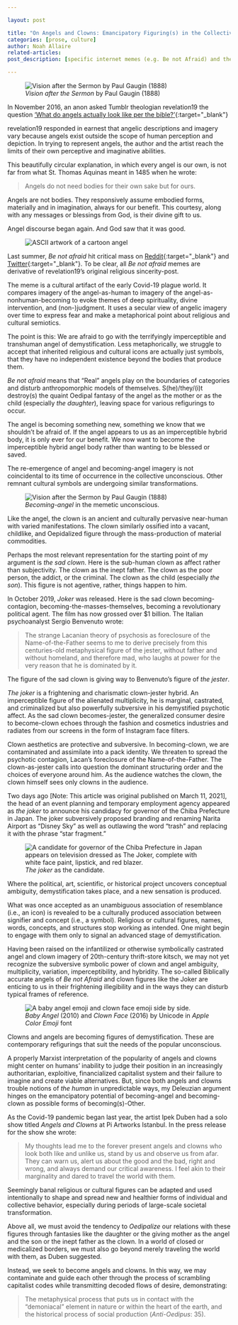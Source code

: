 ```yaml
---

layout: post

title: "On Angels and Clowns: Emancipatory Figuring(s) in the Collective Unconscious"
categories: [prose, culture]
author: Noah Allaire
related-articles:
post_description: [specific internet memes (e.g. Be not Afraid) and their relationship to larger cultural and religious semiotic systems]

---
```

<figure class="figure">
	<img src="/assets/post_media/2021-4-14-on-angels-and-clowns/gaugin.jpeg" class="figure-img img-fluid rounded" alt="Vision after the Sermon by Paul Gaugin (1888)">
	<figcaption class="figure-caption">
		<i>Vision after the Sermon</i> by Paul Gaugin (1888)
	</figcaption>
</figure>


In November 2016, an anon asked Tumblr theologian revelation19 the question [‘What do angels actually look like per the bible?’](https://revelation19.tumblr.com/post/140543842521/what-do-angels-actually-look-like-per-the-bible){:target="_blank"}

revelation19 responded in earnest that angelic descriptions and imagery vary because angels exist outside the scope of human perception and depiction. In trying to represent angels, the author and the artist reach the limits of their own perceptive and imaginative abilities.

This beautifully circular explanation, in which every angel is our own, is not far from what St. Thomas Aquinas meant in 1485 when he wrote:

>Angels do not need bodies for their own sake but for ours.

Angels are not bodies. They responsively assume embodied forms, materially and in imagination, always for our benefit. This courtesy, along with any messages or blessings from God, is their divine gift to us.

Angel discourse began again. And God saw that it was good.

<figure class="figure">
	<img src="/assets/post_media/2021-4-14-on-angels-and-clowns/ascii_angel.png" class="figure-img img-fluid rounded" alt="ASCII artwork of a cartoon angel">
</figure>

Last summer, *Be not afraid* hit critical mass on [Reddit](https://www.reddit.com/r/me_irl/comments/hksnqt/me_irl/){:target="_blank"} and [Twitter](https://twitter.com/aggressivepet/status/1287648048231792641){:target="_blank"}. To be clear, all *Be not afraid* memes are derivative of revelation19’s original religious sincerity-post.

The meme is a cultural artifact of the early Covid-19 plague world. It compares imagery of the angel-as-human to imagery of the angel-as-nonhuman-becoming to evoke themes of deep spirituality, divine intervention, and (non-)judgment. It uses a secular view of angelic imagery over time to express fear and make a metaphorical point about religious and cultural semiotics.

The point is this: We are afraid to go with the terrifyingly imperceptible and transhuman angel of demystification. Less metaphorically, we struggle to accept that inherited religious and cultural icons are actually just symbols, that they have no independent existence beyond the bodies that produce them.

*Be not afraid* means that “Real” angels play on the boundaries of categories and disturb anthropomorphic models of themselves. S(he)/they/(i)t destroy(s) the quaint Oedipal fantasy of the angel as the mother or as the child (especially *the daughter*), leaving space for various refigurings to occur.

The angel is becoming something new, something we know that we shouldn’t be afraid of. If the angel appears to us as an imperceptible hybrid body, it is only ever for our benefit. We now want to become the imperceptible hybrid angel body rather than wanting to be blessed or saved.

The re-emergence of angel and becoming-angel imagery is not coincidental to its time of occurrence in the collective unconscious. Other remnant cultural symbols are undergoing similar transformations.

<figure class="figure">
	<img src="/assets/post_media/2021-4-14-on-angels-and-clowns/becoming_angel.jpeg" class="figure-img img-fluid rounded" alt="Vision after the Sermon by Paul Gaugin (1888)">
	<figcaption class="figure-caption">
		<i>Becoming-angel</i> in the memetic unconscious.
	</figcaption>
</figure>

Like the angel, the clown is an ancient and culturally pervasive near-human with varied manifestations. The clown similarly ossified into a vacant, childlike, and Oepidalized figure through the mass-production of material commodities.

Perhaps the most relevant representation for the starting point of my argument is *the sad clown*. Here is the sub-human clown as affect rather than subjectivity. The clown as the inept father. The clown as the poor person, the addict, or the criminal. The clown as the child (especially *the son*). This figure is not agentive, rather, things happen to him.

In October 2019, *Joker* was released. Here is the sad clown becoming-contagion, becoming-the-masses-themselves, becoming a revolutionary political agent. The film has now grossed over $1 billion. The Italian psychoanalyst Sergio Benvenuto wrote:

>The strange Lacanian theory of psychosis as foreclosure of the Name-of-the-Father seems to me to derive precisely from this centuries-old metaphysical figure of the jester, without father and without homeland, and therefore mad, who laughs at power for the very reason that he is dominated by it.

The figure of the sad clown is giving way to Benvenuto’s figure of *the jester*.

*The joker* is a frightening and charismatic clown-jester hybrid. An imperceptible figure of the alienated multiplicity, he is marginal, castrated, and criminalized but also powerfully subversive in his demystified psychotic affect. As the sad clown becomes-jester, the generalized consumer desire to become-clown echoes through the fashion and cosmetics industries and radiates from our screens in the form of Instagram face filters.

Clown aesthetics are protective and subversive. In becoming-clown, we are contaminated and assimilate into a pack identity. We threaten to spread the psychotic contagion, Lacan’s foreclosure of the Name-of-the-Father. The clown-as-jester calls into question the dominant structuring order and the choices of everyone around him. As the audience watches the clown, the clown himself sees only clowns in the audience.

Two days ago [Note: This article was original published on March 11, 2021], the head of an event planning and temporary employment agency appeared as *the joker* to announce his candidacy for governor of the Chiba Prefecture in Japan. The joker subversively proposed branding and renaming Narita Airport as “Disney Sky” as well as outlawing the word “trash” and replacing it with the phrase “star fragment.”

<figure class="figure">
	<img src="/assets/post_media/2021-4-14-on-angels-and-clowns/joker.jpeg" class="figure-img img-fluid rounded" alt="A candidate for governor of the Chiba Prefecture in Japan appears on television dressed as The Joker, complete with white face paint, lipstick, and red blazer.">
	<figcaption class="figure-caption">
		<i>The joker</i> as the candidate.
	</figcaption>
</figure>

Where the political, art, scientific, or historical project uncovers conceptual ambiguity, demystification takes place, and a new sensation is produced.

What was once accepted as an unambiguous association of resemblance (i.e., an icon) is revealed to be a culturally produced association between signifier and concept (i.e., a symbol). Religious or cultural figures, names, words, concepts, and structures stop working as intended. One might begin to engage with them only to signal an advanced stage of demystification.

Having been raised on the infantilized or otherwise symbolically castrated angel and clown imagery of 20th-century thrift-store kitsch, we may not yet recognize the subversive symbolic power of clown and angel ambiguity, multiplicity, variation, imperceptibility, and hybridity. The so-called Biblically accurate angels of *Be not Afraid* and clown figures like the Joker are enticing to us in their frightening illegibility and in the ways they can disturb typical frames of reference.

<figure class="figure">
	<img src="/assets/post_media/2021-4-14-on-angels-and-clowns/emojis.png" class="figure-img img-fluid rounded" alt="A baby angel emoji and clown face emoji side by side.">
	<figcaption class="figure-caption">
		<i>Baby Angel</i> (2010) and <i>Clown Face</i> (2016) by Unicode in <i>Apple Color Emoji</i> font
	</figcaption>
</figure>

Clowns and angels are becoming figures of demystification. These are contemporary refigurings that suit the needs of the popular unconscious.

A properly Marxist interpretation of the popularity of angels and clowns might center on humans’ inability to judge their position in an increasingly authoritarian, exploitive, financialized capitalist system and their failure to imagine and create viable alternatives. But, since both angels and clowns trouble notions of *the human* in unpredictable ways, my Deleuzian argument hinges on the emancipatory potential of becoming-angel and becoming-clown as possible forms of becoming(s)-Other.

As the Covid-19 pandemic began last year, the artist Ipek Duben had a solo show titled *Angels and Clowns* at Pi Artworks Istanbul. In the press release for the show she wrote:

>My thoughts lead me to the forever present angels and clowns who look both like and unlike us, stand by us and observe us from afar. They can warn us, alert us about the good and the bad, right and wrong, and always demand our critical awareness. I feel akin to their marginality and dared to travel the world with them.

Seemingly banal religious or cultural figures can be adapted and used intentionally to shape and spread new and healthier forms of individual and collective behavior, especially during periods of large-scale societal transformation.

Above all, we must avoid the tendency to *Oedipalize* our relations with these figures through fantasies like the daughter or the giving mother as the angel and the son or the inept father as the clown. In a world of closed or medicalized borders, we must also go beyond merely traveling the world with them, as Duben suggested.

Instead, we seek to become angels and clowns. In this way, we may contaminate and guide each other through the process of scrambling capitalist codes while transmitting decoded flows of desire, demonstrating:

>The metaphysical process that puts us in contact with the “demoniacal” element in nature or within the heart of the earth, and the historical process of social production (*Anti-Oedipus*: 35).